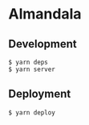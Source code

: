 # Almandala

## Development

```
$ yarn deps
$ yarn server
```

## Deployment

```
$ yarn deploy
```

